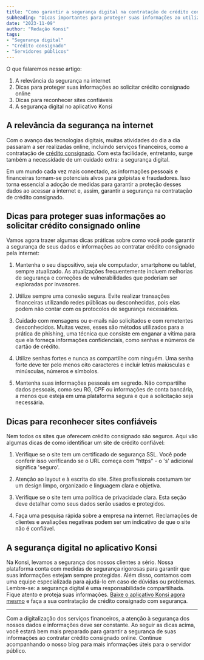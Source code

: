 ```yaml
---
title: "Como garantir a segurança digital na contratação de crédito consignado"
subheading: "Dicas importantes para proteger suas informações ao utilizar serviços de crédito consignado online"
date: "2023-11-09"
author: "Redação Konsi"
tags:
- "Segurança digital"
- "Crédito consignado"
- "Servidores públicos"
---
```


O que falaremos nesse artigo:
1. A relevância da segurança na internet
2. Dicas para proteger suas informações ao solicitar crédito consignado online
3. Dicas para reconhecer sites confiáveis
4. A segurança digital no aplicativo Konsi

## A relevância da segurança na internet

Com o avanço das tecnologias digitais, muitas atividades do dia a dia passaram a ser realizadas online, incluindo serviços financeiros, como a contratação de [crédito consignado](https://blog.konsi.com.br/benefcios-da-portabilidade-de-crdito-consignado-para-servidores-pblicos). Com esta facilidade, entretanto, surge também a necessidade de um cuidado extra: a segurança digital. 

Em um mundo cada vez mais conectado, as informações pessoais e financeiras tornam-se potenciais alvos para golpistas e fraudadores. Isso torna essencial a adoção de medidas para garantir a proteção desses dados ao acessar a internet e, assim, garantir a segurança na contratação de crédito consignado.

## Dicas para proteger suas informações ao solicitar crédito consignado online

Vamos agora trazer algumas dicas práticas sobre como você pode garantir a segurança de seus dados e informações ao contratar crédito consignado pela internet:

1. Mantenha o seu dispositivo, seja ele computador, smartphone ou tablet, sempre atualizado. As atualizações frequentemente incluem melhorias de segurança e correções de vulnerabilidades que poderiam ser exploradas por invasores.

2. Utilize sempre uma conexão segura. Evite realizar transações financeiras utilizando redes públicas ou desconhecidas, pois elas podem não contar com os protocolos de segurança necessários.

3. Cuidado com mensagens ou e-mails não solicitados e com remetentes desconhecidos. Muitas vezes, esses são métodos utilizados para a prática de phishing, uma técnica que consiste em enganar a vítima para que ela forneça informações confidenciais, como senhas e números de cartão de crédito.

4. Utilize senhas fortes e nunca as compartilhe com ninguém. Uma senha forte deve ter pelo menos oito caracteres e incluir letras maiúsculas e minúsculas, números e símbolos.

5. Mantenha suas informações pessoais em segredo. Não compartilhe dados pessoais, como seu RG, CPF ou informações de conta bancária, a menos que esteja em uma plataforma segura e que a solicitação seja necessária.

## Dicas para reconhecer sites confiáveis

Nem todos os sites que oferecem crédito consignado são seguros. Aqui vão algumas dicas de como identificar um site de crédito confiável:

1. Verifique se o site tem um certificado de segurança SSL. Você pode conferir isso verificando se o URL começa com "https" - o 's' adicional significa 'seguro'.

2. Atenção ao layout e à escrita do site. Sites profissionais costumam ter um design limpo, organizado e linguagem clara e objetiva.

3. Verifique se o site tem uma política de privacidade clara. Esta seção deve detalhar como seus dados serão usados e protegidos.

4. Faça uma pesquisa rápida sobre a empresa na internet. Reclamações de clientes e avaliações negativas podem ser um indicativo de que o site não é confiável.

## A segurança digital no aplicativo Konsi

Na Konsi, levamos a segurança dos nossos clientes a sério. Nossa plataforma conta com medidas de segurança rigorosas para garantir que suas informações estejam sempre protegidas. Além disso, contamos com uma equipe especializada para ajudá-lo em caso de dúvidas ou problemas. Lembre-se: a segurança digital é uma responsabilidade compartilhada. Fique atento e proteja suas informações. [Baixe o aplicativo Konsi agora mesmo](https://www.konsi.com.br/app-download) e faça a sua contratação de crédito consignado com segurança.

---

Com a digitalização dos serviços financeiros, a atenção à segurança dos nossos dados e informações deve ser constante. Ao seguir as dicas acima, você estará bem mais preparado para garantir a segurança de suas informações ao contratar crédito consignado online. Continue acompanhando o nosso blog para mais informações úteis para o servidor público.